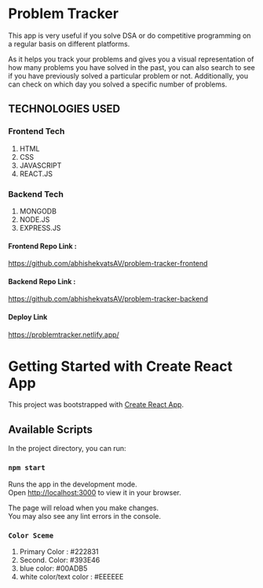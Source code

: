 # Problem Tracker

This app is very useful if you solve DSA or do competitive programming on a regular basis on different platforms.

As it helps you track your problems and gives you a visual representation of how many problems you have solved in the past, you can also search to see if you have previously solved a particular problem or not. Additionally, you can check on which day you solved a specific number of problems.

## TECHNOLOGIES USED

### Frontend Tech

1. HTML
2. CSS
3. JAVASCRIPT
4. REACT.JS

### Backend Tech

1. MONGODB
2. NODE.JS
3. EXPRESS.JS

#### Frontend Repo Link :

https://github.com/abhishekvatsAV/problem-tracker-frontend

#### Backend Repo Link :

https://github.com/abhishekvatsAV/problem-tracker-backend

#### Deploy Link

https://problemtracker.netlify.app/

# Getting Started with Create React App

This project was bootstrapped with [Create React App](https://github.com/facebook/create-react-app).

## Available Scripts

In the project directory, you can run:

### `npm start`

Runs the app in the development mode.\
Open [http://localhost:3000](http://localhost:3000) to view it in your browser.

The page will reload when you make changes.\
You may also see any lint errors in the console.

### `Color Sceme`

1. Primary Color : #222831
2. Second. Color: #393E46
3. blue color: #00ADB5
4. white color/text color : #EEEEEE

